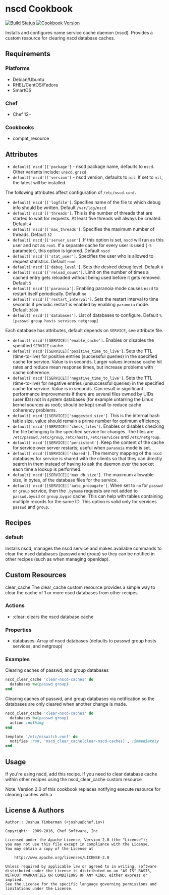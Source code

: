 # nscd Cookbook
[![Build Status](https://travis-ci.org/chef-cookbooks/nscd.svg?branch=master)](https://travis-ci.org/chef-cookbooks/nscd) [![Cookbook Version](https://img.shields.io/cookbook/v/nscd.svg)](https://supermarket.chef.io/cookbooks/nscd)

Installs and configures name service cache daemon (nscd). Provides a custom resource for clearing nscd database caches.

## Requirements
### Platforms
- Debian/Ubuntu
- RHEL/CentOS/Fedora
- SmartOS

### Chef
- Chef 12+

### Cookbooks
- compat_resource

## Attributes
- `default['nscd']['package']` - nscd package name, defaults to `nscd`. Other variants include: `unscd`, `gnscd`
- `default['nscd']['version']` - nscd version, defaults to `nil`. If set to `nil`, the latest will be installed.

The following attributes affect configuration of `/etc/nscd.conf`.
- `default['nscd']['logfile']`. Specifies name of the file to which debug info should be written. Default `/var/log/nscd`
- `default['nscd']['threads']`. This is the number of threads that are started to wait for requests. At least five threads will always be created. Default `4`
- `default['nscd']['max_threads']`. Specifies the maximum number of threads. Default `32`
- `default['nscd']['server_user']`. If this option is set, `nscd` will run as this user and not as `root`. If a separate cache for every user is used (`-S` parameter), this option is ignored. Default `nscd`
- `default['nscd']['stat_user']`. Specifies the user who is allowed to request statistics. Default `root`
- `default['nscd']['debug_level']`. Sets the desired debug level. Default `0`
- `default['nscd']['reload_count']`. Limit on the number of times a cached entry gets reloaded without being used before it gets removed. Default `5`
- `default['nscd']['paranoia']`. Enabling paranoia mode causes `nscd` to restart itself periodically. Default `no`
- `default['nscd']['restart_interval']`. Sets the restart interval to time seconds if periodic restart is enabled by enabling `paranoia` mode. Default `3600`
- `default['nscd']['databases']`. List of databases to configure. Default `%[passwd group hosts services netgroup`]

Each database has attributes, default depends on `SERVICE`, see attribute file.
- `default['nscd'][SERVICE]['enable_cache']`. Enables or disables the specified `SERVICE` cache.
- `default['nscd'][SERVICE]['positive_time_to_live']`. Sets the TTL (time-to-live) for positive entries (successful queries) in the specified cache for service. Value is in seconds. Larger values increase cache hit rates and reduce mean response times, but increase problems with cache coherence.
- `default['nscd'][SERVICE]['negative_time_to_live']`. Sets the TTL (time-to-live) for negative entries (unsuccessful queries) in the specified cache for service. Value is in seconds. Can result in significant performance improvements if there are several files owned by UIDs (user IDs) not in system databases (for example untarring the Linux kernel sources as root); should be kept small to reduce cache coherency problems.
- `default['nscd'][SERVICE]['suggested_size']`. This is the internal hash table size, value should remain a prime number for optimum efficiency.
- `default['nscd'][SERVICE]['check_files']`. Enables or disables checking the file belonging to the specified service for changes. The files are `/etc/passwd`, `/etc/group`, `/etc/hosts`, `/etc/services` and `/etc/netgroup`.
- `default['nscd'][SERVICE]['persistent']`. Keep the content of the cache for service over server restarts; useful when `paranoia` mode is set.
- `default['nscd'][SERVICE]['shared']`. The memory mapping of the `nscd` databases for service is shared with the clients so that they can directly search in them instead of having to ask the daemon over the socket each time a lookup is performed.
- `default['nscd'][SERVICE]['max_db_size']`. The maximum allowable size, in bytes, of the database files for the service.
- `default['nscd'][SERVICE]['auto_propagate']`. When set to `no` for `passwd` or `group` service, then the `.byname` requests are not added to `passwd.byuid` or `group.bygid` cache. This can help with tables containing multiple records for the same ID. This option is valid only for services `passwd` and `group`.

## Recipes
### default
Installs nscd, manages the nscd service and makes available commands to clear the nscd databases (passwd and group) so they can be notified in other recipes (such as when managing openldap).

## Custom Resources
clear_cache The clear_cache custom resource provides a simple way to clear the cache of 1 or more nscd databases from other recipes.

### Actions
- :clear: clears the nscd database cache

### Properties
- databases: Array of nscd databases (defaults to passwd group hosts services, and netgroup)

### Examples
Clearing caches of passwd, and group databases

```ruby
nscd_clear_cache 'clear-nscd-caches' do
  databases %w(passwd group)
end
```

Clearing caches of passwd, and group databases via notification so the databases are only cleared when another change is made.

```ruby
nscd_clear_cache 'clear-nscd-caches' do
  databases %w(passwd group)
  action :nothing
end

template '/etc/nsswitch.conf' do
  notifies :run, 'nscd_clear_cache[clear-nscd-caches]', :immediately
end
```

## Usage
If you're using nscd, add this recipe. If you need to clear database cache within other recipes using the nscd_clear_cache custom resource

Note: Version 2.0 of this cookbook replaces notifying execute resource for clearing caches with a

## License & Authors

```
Author:: Joshua Timberman (<joshua@chef.io>)

Copyright:: 2009-2016, Chef Software, Inc

Licensed under the Apache License, Version 2.0 (the "License");
you may not use this file except in compliance with the License.
You may obtain a copy of the License at

    http://www.apache.org/licenses/LICENSE-2.0

Unless required by applicable law or agreed to in writing, software
distributed under the License is distributed on an "AS IS" BASIS,
WITHOUT WARRANTIES OR CONDITIONS OF ANY KIND, either express or implied.
See the License for the specific language governing permissions and
limitations under the License.
```
